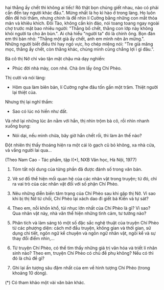 hai thằng ấy chết thì không ai tiếc! Rõ thật bọn chúng giết nhau, nào có phải cần đến tay người khác đâu.". Mừng nhất là họ kì hào ở trong làng. Họ luôn đến để hỏi thăm, nhưng chính là để nhìn lí Cường bằng những con mắt thỏa mãn và khiêu khích. Đối Tào, không cần kín đáo, nói toang toang ngay ngoài chợ trước mặt bao nhiêu người: "Thằng bố chết, thằng con lớp này không khỏi người ta cho ăn bùn.". Ai chả hiểu "người ta" đó là chính ông. Bọn đàn em thì bàn nhỏ: "Thằng một già ấy chết, anh em mình nên ăn mừng.". Những người biết điều thì hay ngó vực, họ chép miệng nói: "Tre già măng mọc, thằng ấy chết, còn thằng khác, chúng mình cũng chẳng lợi ì gì đâu.".

Bà cô thị Nở chỉ vào tận mặt chậu mà dạy nghiến:
- Phúc đời nhà mày, con nhé. Chà ôm lấy ông Chí Phèo.

Thị cười và nói lảng:
- Hôm qua làm biên bản, lí Cường nghe đâu tốn gần một trăm. Thiệt người lại thiệt của.

Nhưng thị lại nghĩ thầm:
- Sao có lúc nó hiền như đất.

Và nhớ lại những lúc ăn nằm với hắn, thị nhìn trộm bà cô, rồi nhìn nhanh xuống bụng:
- Nói dại, nếu mình chửa, bây giờ hắn chết rồi, thì làm ăn thế nào?

Đột nhiên thị thấy thoáng hiện ra một cái lò gạch cũ bỏ không, xa nhà cửa, và vắng người lai qua...

(Theo Nam Cao - Tác phẩm, tập I(*), NXB Văn học, Hà Nội, 1977)

1. Tóm tắt nội dung của từng phần đã được đánh số trong văn bản.

2. Vẽ sơ đồ thể hiện mối quan hệ của các nhân vật trong truyện; từ đó, chỉ ra vai trò của các nhân vật đối với số phận Chí Phèo.

3. Nêu những diễn biến tâm trạng của Chí Phèo sau khi gặp thị Nở. Vì sao khi bị thị Nở từ chối, Chí Phèo lại xách dao đi giết bá Kiến và tự sát?

4. Theo em, nỗi khốn khổ, tủi nhục lớn nhất của Chí Phèo là gì? Vì sao? Qua nhân vật này, nhà văn thể hiện những tình cảm, tư tưởng nào?

5. Phân tích và làm sáng tỏ một số đặc sắc nghệ thuật của truyện Chí Phèo từ các phương diện: cách mở đầu truyện, không gian và thời gian, sử dụng chi tiết, ngôn ngữ kể chuyện và ngôn ngữ nhân vật, ngôi kể và sự thay đổi điểm nhìn,...

6. Từ truyện Chí Phèo, có thể tìm thấy những giá trị văn hóa và triết lí nhân sinh nào? Theo em, truyện Chí Phèo có chủ đề phụ không? Nếu có thì đó là chủ đề gì?

7. Ghi lại ấn tượng sâu đậm nhất của em về hình tượng Chí Phèo (trong khoảng 10 dòng).

(*) Có tham khảo một vài văn bản khác.